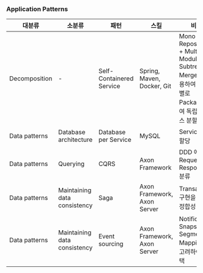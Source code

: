 ### Application Patterns

|대분류|소분류|패턴|스킬|비고|
|-|-|-|-|-|
|Decomposition|-|Self-Containered Service|Spring, Maven, Docker, Git|Mono Repository + Multi Module + Subtree Merge 을 활용하여 기능별로 Package 하여 독립서비스 분할|
|Data patterns|Database architecture|Database per Service|MySQL|Service별로 할당|
|Data patterns|Querying|CQRS|Axon Framework|DDD 에 따른 Request, Response 분류|
|Data patterns|Maintaining data consistency|Saga|Axon Framework, Axon Server|Transaction 구현을 통한 정합성 유지|
|Data patterns|Maintaining data consistency|Event sourcing|Axon Framework, Axon Server|Notification, Snapshot, Segment Mapping 을 고려하여 선택|

